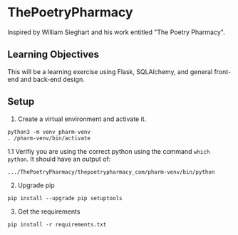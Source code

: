 # ThePoetryPharmacy
Inspired by William Sieghart and his work entitled "The Poetry Pharmacy". 

## Learning Objectives
This will be a learning exercise using Flask, SQLAlchemy, and general front-end and back-end design. 


## Setup 
1. Create a virtual environment and activate it.
```
python3 -m venv pharm-venv
. /pharm-venv/bin/activate
```

1.1 Verifiy you are using the correct python using the command `which python`. It should have an output of:
```
.../ThePoetryPharmacy/thepoetrypharmacy_com/pharm-venv/bin/python
```

2. Upgrade pip
```
pip install --upgrade pip setuptools
```

3. Get the requirements
```
pip install -r requirements.txt
```